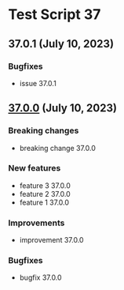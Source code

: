 # Test Script 37
##  37.0.1 (July 10, 2023)
### Bugfixes

* issue 37.0.1


##  [37.0.0](37.0.0.md) (July 10, 2023)
### Breaking changes

* breaking change 37.0.0

### New features

* feature 3 37.0.0
* feature 2 37.0.0
* feature 1 37.0.0

### Improvements

* improvement 37.0.0

### Bugfixes

* bugfix 37.0.0

